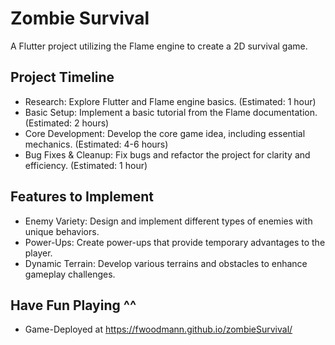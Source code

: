 # Zombie Survival

A Flutter project utilizing the Flame engine to create a 2D survival game.

## Project Timeline

- Research: Explore Flutter and Flame engine basics. (Estimated: 1 hour)
- Basic Setup: Implement a basic tutorial from the Flame documentation. (Estimated: 2 hours)
- Core Development: Develop the core game idea, including essential mechanics. (Estimated: 4-6 hours)
- Bug Fixes & Cleanup: Fix bugs and refactor the project for clarity and efficiency. (Estimated: 1 hour)

## Features to Implement

- Enemy Variety: Design and implement different types of enemies with unique behaviors.
- Power-Ups: Create power-ups that provide temporary advantages to the player.
- Dynamic Terrain: Develop various terrains and obstacles to enhance gameplay challenges.

## Have Fun Playing ^^

- Game-Deployed at <https://fwoodmann.github.io/zombieSurvival/>

